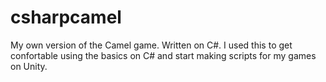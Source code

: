 # csharpcamel

My own version of the Camel game. Written on C#. I used this to get confortable using the basics on C# and start making scripts for my games on Unity.
